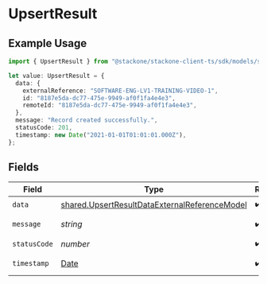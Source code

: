 # UpsertResult

## Example Usage

```typescript
import { UpsertResult } from "@stackone/stackone-client-ts/sdk/models/shared";

let value: UpsertResult = {
  data: {
    externalReference: "SOFTWARE-ENG-LV1-TRAINING-VIDEO-1",
    id: "8187e5da-dc77-475e-9949-af0f1fa4e4e3",
    remoteId: "8187e5da-dc77-475e-9949-af0f1fa4e4e3",
  },
  message: "Record created successfully.",
  statusCode: 201,
  timestamp: new Date("2021-01-01T01:01:01.000Z"),
};
```

## Fields

| Field                                                                                                                 | Type                                                                                                                  | Required                                                                                                              | Description                                                                                                           | Example                                                                                                               |
| --------------------------------------------------------------------------------------------------------------------- | --------------------------------------------------------------------------------------------------------------------- | --------------------------------------------------------------------------------------------------------------------- | --------------------------------------------------------------------------------------------------------------------- | --------------------------------------------------------------------------------------------------------------------- |
| `data`                                                                                                                | [shared.UpsertResultDataExternalReferenceModel](../../../sdk/models/shared/upsertresultdataexternalreferencemodel.md) | :heavy_check_mark:                                                                                                    | N/A                                                                                                                   |                                                                                                                       |
| `message`                                                                                                             | *string*                                                                                                              | :heavy_check_mark:                                                                                                    | N/A                                                                                                                   | Record created successfully.                                                                                          |
| `statusCode`                                                                                                          | *number*                                                                                                              | :heavy_check_mark:                                                                                                    | N/A                                                                                                                   | 201                                                                                                                   |
| `timestamp`                                                                                                           | [Date](https://developer.mozilla.org/en-US/docs/Web/JavaScript/Reference/Global_Objects/Date)                         | :heavy_check_mark:                                                                                                    | N/A                                                                                                                   | 2021-01-01T01:01:01.000Z                                                                                              |
